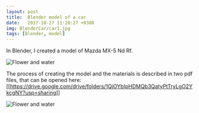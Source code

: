 ```yaml
---
layout: post
title:  Blender model of a car
date:   2017-10-27 11:20:27 +0300
img: BlenderCar/car1.jpg
tags: [Blender, model]
---
```

In Blender, I created a model of Mazda MX-5 Nd Rf.

![Flower and water]({{site.baseurl}}/images/pages/BlenderCar/car2.jpg)

The process of creating the model and the materials is described in two pdf files, that can be opened here: 
[[https://drive.google.com/drive/folders/1QjOYbIpHDMQb3QatyPtTryLgO2YkcgNY?usp=sharing]]

<object data="images/pages/BlenderCar/Creating-model-of-mazda.pdf" width="1000" height="1000" type='application/pdf'/>

![Flower and water]({{site.baseurl}}/images/pages/BlenderCar/car3.jpg)